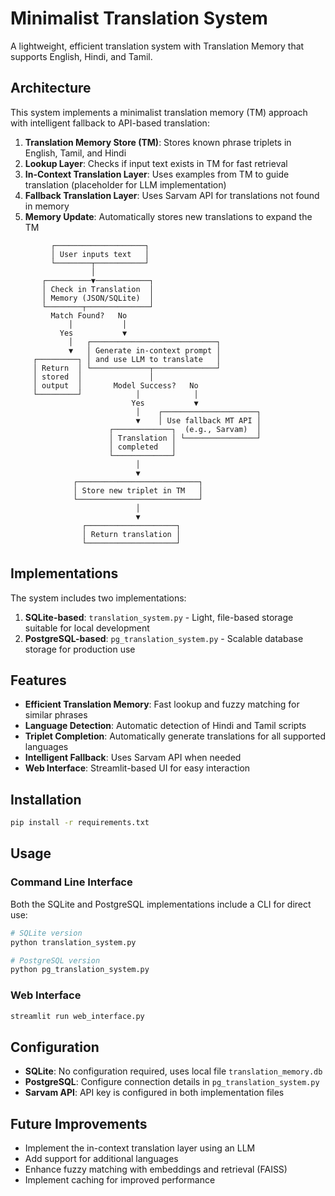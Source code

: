 # Minimalist Translation System

A lightweight, efficient translation system with Translation Memory that supports English, Hindi, and Tamil.

## Architecture

This system implements a minimalist translation memory (TM) approach with intelligent fallback to API-based translation:

1. **Translation Memory Store (TM)**: Stores known phrase triplets in English, Tamil, and Hindi
2. **Lookup Layer**: Checks if input text exists in TM for fast retrieval
3. **In-Context Translation Layer**: Uses examples from TM to guide translation (placeholder for LLM implementation)
4. **Fallback Translation Layer**: Uses Sarvam API for translations not found in memory
5. **Memory Update**: Automatically stores new translations to expand the TM

```
         ┌────────────────────┐
         │ User inputs text   │
         └────────┬───────────┘
                  │
       ┌──────────▼────────────┐
       │ Check in Translation  │
       │ Memory (JSON/SQLite)  │
       └────────┬──────────────┘
         Match Found?   No
             │           │
           Yes           ▼
             │   ┌────────────────────────────┐
             ▼   │ Generate in-context prompt │
     ┌─────────┐ │ and use LLM to translate   │
     │ Return  │ └─────────────┬──────────────┘
     │ stored  │               │
     │ output  │       Model Success?   No
     └─────────┘            │            │
                           Yes           ▼
                            │    ┌─────────────────────┐
                            ▼    │ Use fallback MT API │
                      ┌─────────────┐  (e.g., Sarvam)  │
                      │ Translation │ └────────────────┘
                      │ completed   │
                      └─────────────┘
                            │
                            ▼
              ┌───────────────────────────┐
              │ Store new triplet in TM   │
              └───────────────────────────┘
                            │
                            ▼
                ┌────────────────────┐
                │ Return translation │
                └────────────────────┘
```

## Implementations

The system includes two implementations:

1. **SQLite-based**: `translation_system.py` - Light, file-based storage suitable for local development
2. **PostgreSQL-based**: `pg_translation_system.py` - Scalable database storage for production use

## Features

- **Efficient Translation Memory**: Fast lookup and fuzzy matching for similar phrases
- **Language Detection**: Automatic detection of Hindi and Tamil scripts
- **Triplet Completion**: Automatically generate translations for all supported languages
- **Intelligent Fallback**: Uses Sarvam API when needed
- **Web Interface**: Streamlit-based UI for easy interaction

## Installation

```bash
pip install -r requirements.txt
```

## Usage

### Command Line Interface

Both the SQLite and PostgreSQL implementations include a CLI for direct use:

```bash
# SQLite version
python translation_system.py

# PostgreSQL version
python pg_translation_system.py
```

### Web Interface

```bash
streamlit run web_interface.py
```

## Configuration

- **SQLite**: No configuration required, uses local file `translation_memory.db`
- **PostgreSQL**: Configure connection details in `pg_translation_system.py`
- **Sarvam API**: API key is configured in both implementation files

## Future Improvements

- Implement the in-context translation layer using an LLM
- Add support for additional languages
- Enhance fuzzy matching with embeddings and retrieval (FAISS)
- Implement caching for improved performance 